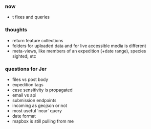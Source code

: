 ### now
- t fixes and queries


### thoughts
- return feature collections
- folders for uploaded data and for live accessible media is different
- meta-views, like members of an expedition (+date range), species sighted, etc

### questions for Jer
- files vs post body
- expedition tags
- case sensitivity is propagated
- email vs api
- submission endpoints
- incoming as geojson or not
- most useful 'near' query
- date format
- mapbox is still pulling from me